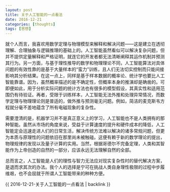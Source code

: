 ```yaml
---
layout: post
title: 关于人工智能的一点看法
date: 2016-12-21
categories: [thoughts]
tags: [思想]
---
```


就个人而言，我喜欢用数学定理与物理模型来解释和解决问题——这是建立在透彻理解、合理抽象与逻辑推理的基础上的。人工智能虽然看似可以解决复杂问题，但并不提供定量解释和严格证明，就连它的开发者都无法清晰阐释其运作机制并预测其行为。另一方面，与基于理性推导的数学和物理理论不同，人工智能算法对具体问题的有效性靠的是基于大量样本的“蛮力”训练，且人们无法切实控制而只能间接影响其分析结果。在这一点上，同样是基于样本数据的概率论、统计学也要比人工智能靠谱。因为，虽然概率描述的是不确定性，但概率本身的推演却是确凿的。可即便如此，用于分析实际问题的统计方法也有很多的模型假设，其真实性和适用范围仍有待验证。再者，受限于训练样本，人工智能无法外推和处理异常情况，而数学定理与物理理论则是普适的，做外推与预测毫无问题。例如，简洁的麦克斯韦方程就分毫不差地蕴含了所有电磁现象的复杂性。

需要澄清的是，机器学习并不是真正意义上的学习，人工智能也不是人类拥有的那种智能。虽然从市场的角度来说，受益于计算速度的提升和硬件成本的降低，人工智能定会迅速走进人们的日常生活，解决传统方法难以解决的诸多常规问题，但更为本质与原理性的问题依旧在那里尚未被触碰。这便有赖于新的数学理论的提出，物理规律的发现以及量子计算的实用。当然，根据哥德尔不完备定理，人类和其智能作为上帝创造的自然的一部分，应该永远无法理解自然的全部。

总而言之，人工智能是人们的理性与智力无法应对现实复杂性时的替代解决方案，是退而求其次的办法。我个人的选择是宁可在挑战人类自身理性极限的过程中步履维艰，也不会屈就于所谓人工智能带来的种种方便。

{{ 2016-12-21-关于人工智能的一点看法 | backlink }}
